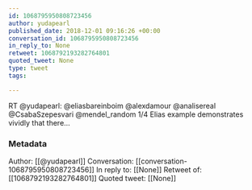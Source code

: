 ```yaml
---
id: 1068795950808723456
author: yudapearl
published_date: 2018-12-01 09:16:26 +00:00
conversation_id: 1068795950808723456
in_reply_to: None
retweet: 1068792193282764801
quoted_tweet: None
type: tweet
tags:

---
```


RT @yudapearl: @eliasbareinboim @alexdamour @analisereal @CsabaSzepesvari @mendel_random 1/4 Elias example demonstrates vividly that there…

### Metadata

Author: [[@yudapearl]]
Conversation: [[conversation-1068795950808723456]]
In reply to: [[None]]
Retweet of: [[1068792193282764801]]
Quoted tweet: [[None]]
